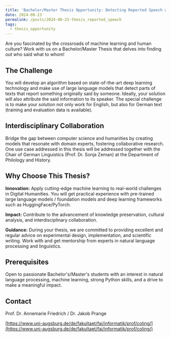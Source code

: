 ```yaml
---
title: 'Bachelor/Master Thesis Opportunity: Detecting Reported Speech with Large Language Models'
date: 2024-08-23
permalink: /posts/2024-08-23-thesis_reported_speech
tags:
  - thesis_opportunity
---
```



Are you fascinated by the crossroads of machine learning and human culture? Work with us on a Bachelor/Master Thesis that delves into finding out who said what to whom!

## The Challenge
You will develop an algorithm based on state-of-the-art deep learning technology and make use of large language models that detect parts of texts that report something originally said by someone.
Ideally, your solution will also attribute the said information to its speaker. The special challenge is to make your solution not only work for English, but also for German text (training and evaluation data is available).

## Interdisciplinary Collaboration
Bridge the gap between computer science and humanities by creating models that resonate with domain experts, fostering collaborative research. One use case addressed in this thesis will be addressed together with the Chair of German Linguistics (Prof. Dr. Sonja Zeman) at the Department of Philology and History.

## Why Choose This Thesis?
__Innovation:__ Apply cutting-edge machine learning to real-world challenges in Digital Humanities. You will get practical experience with pre-trained large language models / foundation models and deep learning frameworks such as HuggingFace/PyTorch.

__Impact:__ Contribute to the advancement of knowledge preservation, cultural analysis, and interdisciplinary collaboration.

__Guidance:__ During your thesis, we are committed to providing excellent and regular advice on experimental design, implementation, and scientific writing. Work with and get mentorship from experts in natural language processing and linguistics.

## Prerequisites
Open to passionate Bachelor's/Master's students with an interest in natural language processing, machine learning, strong Python skills, and a drive to make a meaningful impact.

## Contact
Prof. Dr. Annemarie Friedrich / Dr. Jakob Prange

[https://www.uni-augsburg.de/de/fakultaet/fai/informatik/prof/coling/](https://www.uni-augsburg.de/de/fakultaet/fai/informatik/prof/coling/)